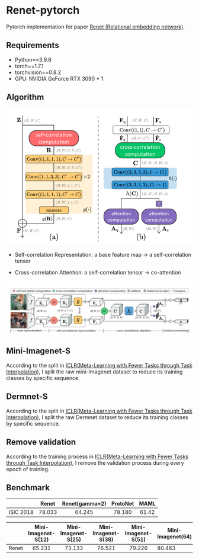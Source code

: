 # Renet-pytorch

Pytorch implementation for paper [Renet (Relational embedding network)](https://arxiv.org/abs/2108.09666).

## Requirements

- Python==3.9.6
- torch==1.7.1
- torchvision==0.8.2
- GPU: NVIDIA GeForce RTX 3090 * 1

## Algorithm

![image1](readme/1.png)
- Self-correlation Representation:  a base feature map -> a self-correlation tensor

- Cross-correlation Attention: a self-correlation tensor -> co-attention

![image2](readme/2.png)

## Mini-Imagenet-S

According to the split in [ICLR(Meta-Learning with Fewer Tasks through Task Interpolation)](http://arxiv.org/abs/2106.02695), I split the raw mini-Imagenet dataset to reduce its training classes by specific sequence.

## Dermnet-S

According to the split in [ICLR(Meta-Learning with Fewer Tasks through Task Interpolation)](http://arxiv.org/abs/2106.02695), I split the raw Dermnet dataset to reduce its training classes by specific sequence.

## Remove validation

According to the training process in [ICLR(Meta-Learning with Fewer Tasks through Task Interpolation)](http://arxiv.org/abs/2106.02695), I remove the validation process during every epoch of training.

## Benchmark

|           |  Renet | Renet(gamma=2) | ProtoNet |  MAML |
|:---------:|:------:|:--------------:|:--------:|:-----:|
| ISIC 2018 | 78.033 |     64.245     |  78.180  | 61.42 |

|       | Mini-Imagenet-S(12) | Mini-Imagenet-S(25) | Mini-Imagenet-S(38) | Mini-Imagenet-S(51) | Mini-Imagenet(64) |
|:-----:|:-------------------:|:-------------------:|:-------------------:|:-------------------:|-------------------|
| Renet |        65.231       |        73.133       |        76.521       |        79.226       | 80.463            |
